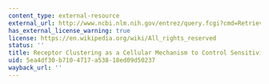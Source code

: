 ```yaml
---
content_type: external-resource
external_url: http://www.ncbi.nlm.nih.gov/entrez/query.fcgi?cmd=Retrieve&db=PubMed&dopt=Citation&list_uids=9590695
has_external_license_warning: true
license: https://en.wikipedia.org/wiki/All_rights_reserved
status: ''
title: Receptor Clustering as a Cellular Mechanism to Control Sensitivity
uid: 5ea4df30-b710-4717-a538-18ed09d50237
wayback_url: ''
---
```

